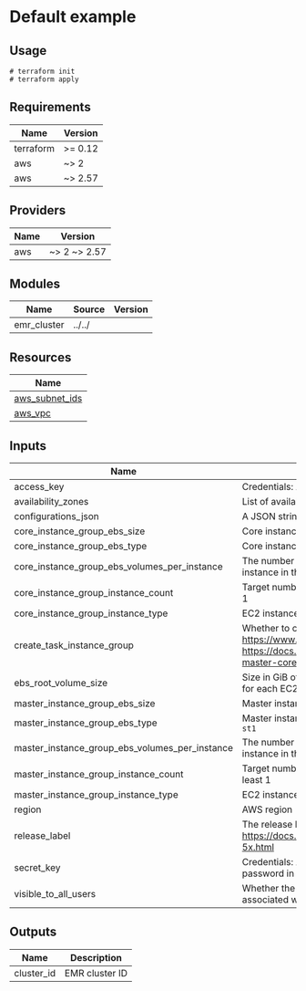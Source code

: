 # Default example

## Usage

```
# terraform init
# terraform apply
```

<!-- BEGINNING OF PRE-COMMIT-TERRAFORM DOCS HOOK -->
## Requirements

| Name | Version |
|------|---------|
| terraform | >= 0.12 |
| aws | ~> 2 |
| aws | ~> 2.57 |

## Providers

| Name | Version |
|------|---------|
| aws | ~> 2 ~> 2.57 |

## Modules

| Name | Source | Version |
|------|--------|---------|
| emr_cluster | ../../ |  |

## Resources

| Name |
|------|
| [aws_subnet_ids](https://registry.terraform.io/providers/hashicorp/aws/latest/docs/data-sources/subnet_ids) |
| [aws_vpc](https://registry.terraform.io/providers/hashicorp/aws/latest/docs/data-sources/vpc) |

## Inputs

| Name | Description | Type | Default | Required |
|------|-------------|------|---------|:--------:|
| access\_key | Credentials: AWS access key. | `string` | n/a | yes |
| availability\_zones | List of availability zones | `list(string)` | n/a | yes |
| configurations\_json | A JSON string for supplying list of configurations for the EMR cluster | `string` | `""` | no |
| core\_instance\_group\_ebs\_size | Core instances volume size, in gibibytes (GiB) | `number` | n/a | yes |
| core\_instance\_group\_ebs\_type | Core instances volume type. Valid options are `gp2`, `io1`, `standard` and `st1` | `string` | n/a | yes |
| core\_instance\_group\_ebs\_volumes\_per\_instance | The number of EBS volumes with this configuration to attach to each EC2 instance in the Core instance group | `number` | n/a | yes |
| core\_instance\_group\_instance\_count | Target number of instances for the Core instance group. Must be at least 1 | `number` | n/a | yes |
| core\_instance\_group\_instance\_type | EC2 instance type for all instances in the Core instance group | `string` | n/a | yes |
| create\_task\_instance\_group | Whether to create an instance group for Task nodes. For more info: https://www.terraform.io/docs/providers/aws/r/emr_instance_group.html, https://docs.aws.amazon.com/emr/latest/ManagementGuide/emr-master-core-task-nodes.html | `bool` | n/a | yes |
| ebs\_root\_volume\_size | Size in GiB of the EBS root device volume of the Linux AMI that is used for each EC2 instance. Available in Amazon EMR version 4.x and later | `number` | n/a | yes |
| master\_instance\_group\_ebs\_size | Master instances volume size, in gibibytes (GiB) | `number` | n/a | yes |
| master\_instance\_group\_ebs\_type | Master instances volume type. Valid options are `gp2`, `io1`, `standard` and `st1` | `string` | n/a | yes |
| master\_instance\_group\_ebs\_volumes\_per\_instance | The number of EBS volumes with this configuration to attach to each EC2 instance in the Master instance group | `number` | n/a | yes |
| master\_instance\_group\_instance\_count | Target number of instances for the Master instance group. Must be at least 1 | `number` | n/a | yes |
| master\_instance\_group\_instance\_type | EC2 instance type for all instances in the Master instance group | `string` | n/a | yes |
| region | AWS region | `string` | n/a | yes |
| release\_label | The release label for the Amazon EMR release. https://docs.aws.amazon.com/emr/latest/ReleaseGuide/emr-release-5x.html | `string` | n/a | yes |
| secret\_key | Credentials: AWS secret key. Pass this as a variable, never write password in the code. | `string` | n/a | yes |
| visible\_to\_all\_users | Whether the job flow is visible to all IAM users of the AWS account associated with the job flow | `bool` | n/a | yes |

## Outputs

| Name | Description |
|------|-------------|
| cluster\_id | EMR cluster ID |
<!-- END OF PRE-COMMIT-TERRAFORM DOCS HOOK -->

